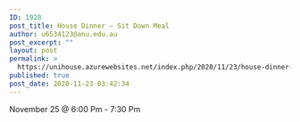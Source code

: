```yaml
---
ID: 1928
post_title: House Dinner – Sit Down Meal
author: u6534123@anu.edu.au
post_excerpt: ""
layout: post
permalink: >
  https://unihouse.azurewebsites.net/index.php/2020/11/23/house-dinner-sit-down-meal/
published: true
post_date: 2020-11-23 03:42:34
---
```

<!-- wp:paragraph -->
<p>

November 25 @ 6:00 Pm&nbsp;-&nbsp;7:30 Pm

</p>
<!-- /wp:paragraph -->